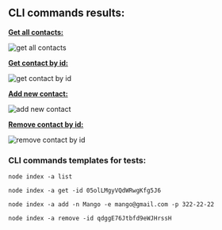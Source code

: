 ## CLI commands results:

**[Get all contacts:](https://monosnap.com/file/WHbL2y6OGfwl9oDYpCjfJaGJwIzFQO)**

![get all contacts](https://monosnap.com/image/WHbL2y6OGfwl9oDYpCjfJaGJwIzFQO)

**[Get contact by id:](https://monosnap.com/file/yF2N4Roe2kzl272ABJx9KFfRR4KdcA)**

![get contact by id](https://monosnap.com/image/yF2N4Roe2kzl272ABJx9KFfRR4KdcA)

**[Add new contact:](https://monosnap.com/file/1222ou8vA93M1zrgY76SlYoGEIz46l)**

![add new contact](https://monosnap.com/image/1222ou8vA93M1zrgY76SlYoGEIz46l)

**[Remove contact by id:](https://monosnap.com/file/8FtOTXa1MY90mZJOqwZk5mcdEcDNqM)**

![remove contact by id](https://monosnap.com/image/8FtOTXa1MY90mZJOqwZk5mcdEcDNqM)

### CLI commands templates for tests:

```
node index -a list
```

```
node index -a get -id 05olLMgyVQdWRwgKfg5J6
```

```
node index -a add -n Mango -e mango@gmail.com -p 322-22-22
```

```
node index -a remove -id qdggE76Jtbfd9eWJHrssH
```
